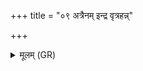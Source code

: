 +++
title = "०९ अत्रैनम् इन्द्र वृत्रहन्न्"

+++
<details><summary>मूलम् (GR)</summary>

अत्रैनम् इन्द्र वृत्रहन्न्  
उग्रो मर्मणि विध्य ।  
अत्रैवैनम् अभि तिष्ठ  
शक्र मेद्य् अहं तव ।  
अनु त्वेन्द्रा रभामहे  
स्याम सुमतौ तव ॥
</details>